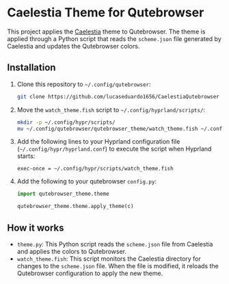 # Caelestia Theme for Qutebrowser

This project applies the [Caelestia](https://github.com/caelestia-dots/caelestia) theme to Qutebrowser. The theme is applied through a Python script that reads the `scheme.json` file generated by Caelestia and updates the Qutebrowser colors.

## Installation

1.  Clone this repository to `~/.config/qutebrowser`:
    ```bash
    git clone https://github.com/lucaseduardo1656/CaelestiaQutebrowser ~/.config/qutebrowser/qutebrowser_theme
    ```
2.  Move the `watch_theme.fish` script to `~/.config/hyprland/scripts/`:
    ```bash
    mkdir -p ~/.config/hypr/scripts/
    mv ~/.config/qutebrowser/qutebrowser_theme/watch_theme.fish ~/.config/hypr/scripts/
    ```
3.  Add the following lines to your Hyprland configuration file (`~/.config/hypr/hyprland.conf`) to execute the script when Hyprland starts:
    ```
    exec-once = ~/.config/hypr/scripts/watch_theme.fish
    ```
4.  Add the following to your qutebrowser `config.py`:
    ```python
    import qutebrowser_theme.theme

    qutebrowser_theme.theme.apply_theme(c)
    ```

## How it works

-   `theme.py`: This Python script reads the `scheme.json` file from Caelestia and applies the colors to Qutebrowser.
-   `watch_theme.fish`: This script monitors the Caelestia directory for changes to the `scheme.json` file. When the file is modified, it reloads the Qutebrowser configuration to apply the new theme.
